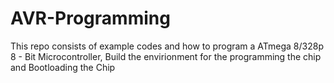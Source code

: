 # AVR-Programming
This repo consists of example codes and how to program a ATmega 8/328p 8 - Bit Microcontroller, Build the envirionment for the programming the chip and Bootloading the Chip
